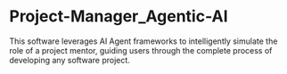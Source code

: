 # Project-Manager_Agentic-AI
This software leverages AI Agent frameworks to intelligently simulate the role of a project mentor, guiding users through the complete process of developing any software project.
